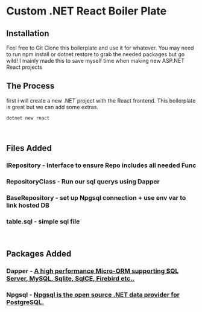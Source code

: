 # Custom .NET React Boiler Plate

## Installation

Feel free to Git Clone this boilerplate and use it for whatever. You may need to run npm install or dotnet restore to grab the needed packages but go wild! I mainly made this to save myself time when making new ASP.NET React projects

## The Process

first i will create a new .NET project with the React frontend. This boilerplate is great but we can add some extras.

```
dotnet new react
```

<br/>

## Files Added

### IRepository - Interface to ensure Repo includes all needed Func

### RepositoryClass - Run our sql querys using Dapper

### BaseRepository - set up Npgsql connection + use env var to link hosted DB

### table.sql - simple sql file

<br/>

## Packages Added

### Dapper - [A high performance Micro-ORM supporting SQL Server, MySQL, Sqlite, SqlCE, Firebird etc..](https://www.nuget.org/packages/Dapper/)

### Npgsql - [Npgsql is the open source .NET data provider for PostgreSQL.](https://www.nuget.org/packages/Npgsql)
